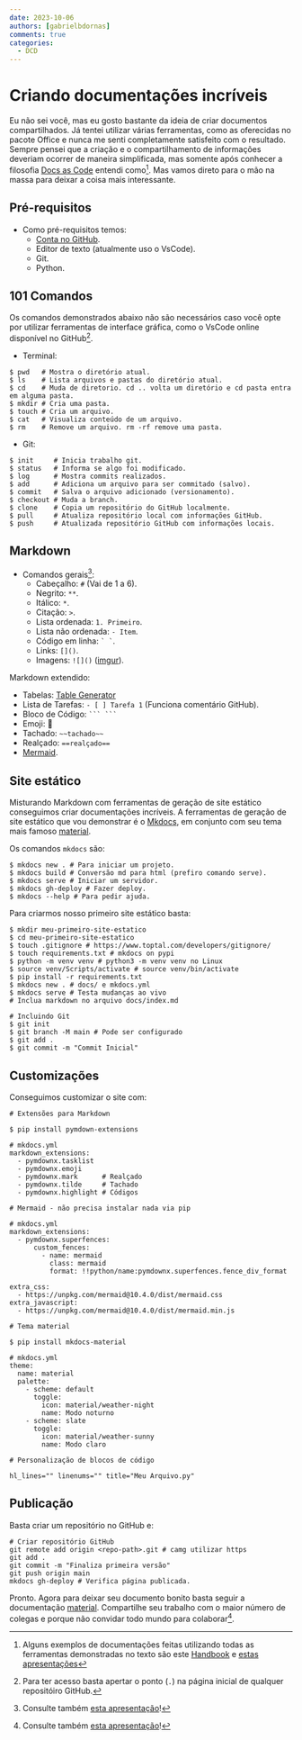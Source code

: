 ```yaml
---
date: 2023-10-06
authors: [gabrielbdornas]
comments: true
categories:
  - DCD
---
```


# Criando documentações incríveis

Eu não sei você, mas eu gosto bastante da ideia de criar documentos compartilhados.
Já tentei utilizar várias ferramentas, como as oferecidas no pacote Office e nunca me senti completamente satisfeito com o resultado.
Sempre pensei que a criação e o compartilhamento de informações deveriam ocorrer de maneira simplificada, mas somente após conhecer a filosofia [Docs as Code](https://www.writethedocs.org/guide/docs-as-code/) entendi como[^1].
Mas vamos direto para o mão na massa para deixar a coisa mais interessante.

<!-- more -->

## Pré-requisitos

- Como pré-requisitos temos:
    - [Conta no GitHub](https://github.com/signup?ref_cta=Sign+up&ref_loc=header+logged+out&ref_page=%2F&source=header-home).
    - Editor de texto (atualmente uso o VsCode).
    - Git.
    - Python.

## 101 Comandos

Os comandos demonstrados abaixo não são necessários caso você opte por utilizar ferramentas de interface gráfica, como o VsCode online disponível no GitHub[^2].

- Terminal:

```
$ pwd   # Mostra o diretório atual.
$ ls    # Lista arquivos e pastas do diretório atual.
$ cd    # Muda de diretorio. cd .. volta um diretório e cd pasta entra em alguma pasta.
$ mkdir # Cria uma pasta.
$ touch # Cria um arquivo.
$ cat   # Visualiza conteúdo de um arquivo.
$ rm    # Remove um arquivo. rm -rf remove uma pasta.
```

- Git:

```
$ init     # Inicia trabalho git.
$ status   # Informa se algo foi modificado.
$ log      # Mostra commits realizados.
$ add      # Adiciona um arquivo para ser commitado (salvo).
$ commit   # Salva o arquivo adicionado (versionamento).
$ checkout # Muda a branch.
$ clone    # Copia um repositório do GitHub localmente.
$ pull     # Atualiza repositório local com informações GitHub.
$ push     # Atualizada repositório GitHub com informações locais.
```

## Markdown

- Comandos gerais[^3]:
    - Cabeçalho: `#` (Vai de 1 a 6).
    - Negrito: `**`.
    - Itálico: `*`.
    - Citação: `>`.
    - Lista ordenada: `1. Primeiro`.
    - Lista não ordenada: `- Item`.
    - Código em linha: ``` ` ` ```.
    - Links: `[]()`.
    - Imagens: `![]()` ([imgur](https://imgur.com/)).

Markdown extendido:

- Tabelas: [Table Generator](https://www.tablesgenerator.com/markdown_tables)
- Lista de Tarefas: `- [ ] Tarefa 1` (Funciona comentário GitHub).
- Bloco de Código: ` ``` ```  `
- Emoji: :snake:
- Tachado: `~~tachado~~`
- Realçado: `==realçado==`
- [Mermaid](https://mermaid.js.org/intro/).

## Site estático

Misturando Markdown com ferramentas de geração de site estático conseguimos criar documentações incríveis.
A ferramentas de geração de site estático que vou demonstrar é o [Mkdocs](https://www.mkdocs.org/), em conjunto com seu tema mais famoso [material](https://squidfunk.github.io/mkdocs-material/).

Os comandos `mkdocs` são:

```
$ mkdocs new . # Para iniciar um projeto.
$ mkdocs build # Conversão md para html (prefiro comando serve).
$ mkdocs serve # Iniciar um servidor.
$ mkdocs gh-deploy # Fazer deploy.
$ mkdocs --help # Para pedir ajuda.
```

Para criarmos nosso primeiro site estático basta:

```
$ mkdir meu-primeiro-site-estatico
$ cd meu-primeiro-site-estatico
$ touch .gitignore # https://www.toptal.com/developers/gitignore/
$ touch requirements.txt # mkdocs on pypi
$ python -m venv venv # python3 -m venv venv no Linux
$ source venv/Scripts/activate # source venv/bin/activate
$ pip install -r requirements.txt
$ mkdocs new . # docs/ e mkdocs.yml
$ mkdocs serve # Testa mudanças ao vivo
# Inclua markdown no arquivo docs/index.md

# Incluindo Git
$ git init
$ git branch -M main # Pode ser configurado
$ git add .
$ git commit -m "Commit Inicial"
```

## Customizações

Conseguimos customizar o site com:

```
# Extensões para Markdown

$ pip install pymdown-extensions

# mkdocs.yml
markdown_extensions:
  - pymdownx.tasklist
  - pymdownx.emoji
  - pymdownx.mark      # Realçado
  - pymdownx.tilde     # Tachado
  - pymdownx.highlight # Códigos
```


```
# Mermaid - não precisa instalar nada via pip

# mkdocs.yml
markdown_extensions:
  - pymdownx.superfences:
      custom_fences:
        - name: mermaid
          class: mermaid
          format: !!python/name:pymdownx.superfences.fence_div_format

extra_css:
  - https://unpkg.com/mermaid@10.4.0/dist/mermaid.css
extra_javascript:
  - https://unpkg.com/mermaid@10.4.0/dist/mermaid.min.js
```

```
# Tema material

$ pip install mkdocs-material

# mkdocs.yml
theme:
  name: material
  palette:
    - scheme: default
      toggle:
        icon: material/weather-night
        name: Modo noturno
    - scheme: slate
      toggle:
        icon: material/weather-sunny
        name: Modo claro
```

```
# Personalização de blocos de código

hl_lines="" linenums="" title="Meu Arquivo.py"
```

## Publicação

Basta criar um repositório no GitHub e:

```
# Criar repositório GitHub
git remote add origin <repo-path>.git # camg utilizar https
git add .
git commit -m "Finaliza primeira versão"
git push origin main
mkdocs gh-deploy # Verifica página publicada.
```

Pronto.
Agora para deixar seu documento bonito basta seguir a documentação [material](https://squidfunk.github.io/mkdocs-material/).
Compartilhe seu trabalho com o maior número de colegas e porque não convidar todo mundo para colaborar[^3].

[^1]: Alguns exemplos de documentações feitas utilizando todas as ferramentas demonstradas no texto são este [Handbook](https://lab-mg.github.io/handbook) e [estas apresentações](https://lab-mg.github.io/reveal.js/)
[^2]: Para ter acesso basta apertar o ponto (`.`) na página inicial de qualquer repositóiro GitHub.
[^3]: Consulte também [esta apresentação](https://lab-mg.github.io/reveal.js/presentations/20230926_docs_as_code/index.html)!
